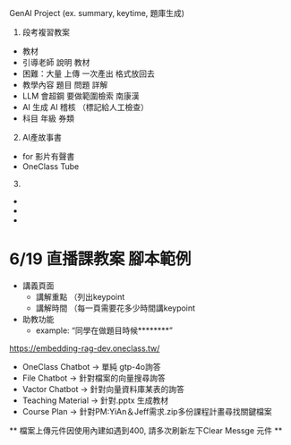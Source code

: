 GenAI Project (ex. summary, keytime, 題庫生成)

1. 段考複習教案
- 教材
- 引導老師 說明 教材
- 困難：大量 上傳 一次產出 格式放回去 
- 教學內容 題目 問題 詳解
- LLM 會超鋼 要做範圍檢索 南康漢
- AI 生成 AI 稽核 （標記給人工檢查）
- 科目 年級 券類 

2. AI產故事書
- for 影片有聲書
- OneClass Tube

3. 
- 
- 
- 


# 6/19 直播課教案 腳本範例
- 講義頁面
    - 講解重點 （列出keypoint
    - 講解時間 （每一頁需要花多少時間講keypoint
- 助教功能
    - example: “同學在做題目時候********”

https://embedding-rag-dev.oneclass.tw/
- OneClass Chatbot -> 單純 gtp-4o詢答
- File Chatbot -> 針對檔案的向量搜尋詢答
- Vactor Chatbot -> 針對向量資料庫某表的詢答
- Teaching Material -> 針對.pptx 生成教材
- Course Plan -> 針對PM:YiAn＆Jeff需求.zip多份課程計畫尋找關鍵檔案

** 檔案上傳元件因使用內建如遇到400, 請多次刷新左下Clear Messge 元件 **




